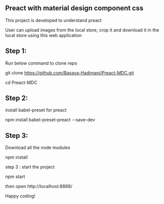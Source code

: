Preact with material design component css
-----------------------------------------
This project is developed to understand preact

User can upload images from the local store, crop it and download it in the local store using this web application

Step 1:
------
Run below command to clone repo

git clone https://github.com/Basava-Hadimani/Preact-MDC.git

cd Preact-MDC

Step 2:
-------
install babel-preset for preact

npm install babel-preset-preact --save-dev


Step 3: 
-------
Download all the node modules

npm install

step 3 : start the project

npm start

then open http://localhost:8888/

Happy coding!
